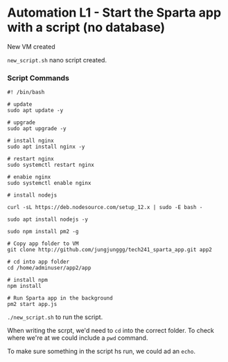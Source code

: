 # Automation L1 - Start the Sparta app with a script (no database)

New VM created

`new_script.sh` nano script created.

### Script Commands
```
#! /bin/bash

# update
sudo apt update -y

# upgrade
sudo apt upgrade -y

# install nginx
sudo apt install nginx -y

# restart nginx
sudo systemctl restart nginx

# enabie nginx
sudo systemctl enable nginx

# install nodejs

curl -sL https://deb.nodesource.com/setup_12.x | sudo -E bash -

sudo apt install nodejs -y

sudo npm install pm2 -g

# Copy app folder to VM
git clone http://github.com/jungjunggg/tech241_sparta_app.git app2

# cd into app folder
cd /home/adminuser/app2/app

# install npm
npm install

# Run Sparta app in the background
pm2 start app.js
```

`./new_script.sh` to run the script.

When writing the scrpt, we'd need to `cd` into the correct folder. To check where we're at we could include a `pwd` command. 

To make sure something in the script hs run, we could ad an `echo`.